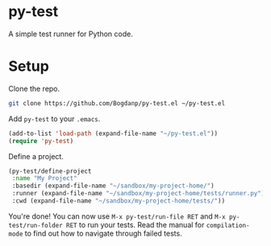 # py-test

A simple test runner for Python code.

# Setup

Clone the repo.

```sh
git clone https://github.com/Bogdanp/py-test.el ~/py-test.el
```

Add `py-test` to your `.emacs`.

```lisp
(add-to-list 'load-path (expand-file-name "~/py-test.el"))
(require 'py-test)
```

Define a project.

```lisp
(py-test/define-project
 :name "My Project"
 :basedir (expand-file-name "~/sandbox/my-project-home/")
 :runner (expand-file-name "~/sandbox/my-project-home/tests/runner.py")
 :cwd (expand-file-name "~/sandbox/my-project-home/tests/"))
```

You're done! You can now use `M-x py-test/run-file RET` and
`M-x py-test/run-folder RET` to run your tests. Read the manual for
`compilation-mode` to find out how to navigate through failed tests.
